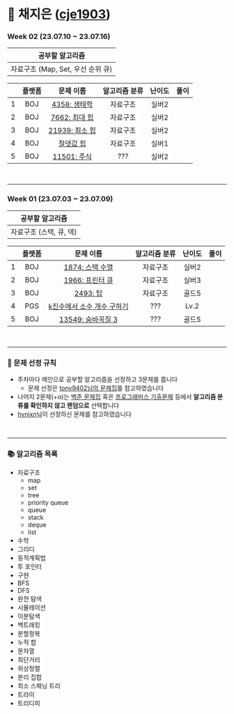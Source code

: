 # 🐩 채지은 ([cje1903](https://github.com/cje1903))

### Week 02 (23.07.10 ~ 23.07.16)

|         공부할 알고리즘         |
|:------------------------:|
| 자료구조 (Map, Set, 우선 순위 큐) |

|  | 플랫폼 |                             문제 이름                              | 알고리즘 분류 | 난이도 |                        풀이                       |
| :---: |:---:|:--------------------------------------------------------------:|:-------:|:---:|:-----------------------------------------------:|
| 1 | BOJ |  <a href="https://www.acmicpc.net/problem/4358">4358: 생태학</a>  |  자료구조   | 실버2 |  |
| 2 | BOJ | <a href="https://www.acmicpc.net/problem/11279">7662: 최대 힙</a> |  자료구조   | 실버2 |  |
| 3 | BOJ | <a href="https://www.acmicpc.net/problem/1927">21939: 최소 힙</a> |  자료구조   | 실버2 |  |
| 4 | BOJ |   <a href="https://www.acmicpc.net/problem/11286">절댓값 힙</a>    |  자료구조   | 실버1 | |
| 5 | BOJ | <a href="https://www.acmicpc.net/problem/11501">11501: 주식</a>  |   ???   | 실버2 |  |

<br/>
<hr/>

### Week 01 (23.07.03 ~ 23.07.09)

| 공부할 알고리즘 |
| :---: |
| 자료구조 (스택, 큐, 덱) |

|  | 플랫폼 | 문제 이름 | 알고리즘 분류 | 난이도 | 풀이 |
| :---: | :---: | :---: | :---: | :---: |  :---: |
| 1 | BOJ | <a href="https://www.acmicpc.net/problem/1874">1874: 스택 수열</a> | 자료구조 | 실버2 | |
| 2 | BOJ | <a href="https://www.acmicpc.net/problem/1966">1966: 프린터 큐</a> | 자료구조 | 실버3 | |
| 3 | BOJ | <a href="https://www.acmicpc.net/problem/2493">2493: 탑</a> | 자료구조 | 골드5 | |
| 4 | PGS | <a href="https://school.programmers.co.kr/learn/courses/30/lessons/92335">k진수에서 소수 개수 구하기</a> | ??? | Lv.2 | |
| 5 | BOJ | <a href="https://www.acmicpc.net/problem/13549">13549: 숨바꼭질 3</a> | ???| 골드5 | |

<br/>
<hr/>

### 📑 문제 선정 규칙
- 주차마다 메인으로 공부할 알고리즘을 선정하고 3문제를 풉니다
  <br>
    - 문제 선정은 <a href="">tony9402님의 문제집</a>를 참고하였습니다
- 나머지 2문제(+α)는 <a href="https://www.acmicpc.net/workbook/top">백준 문제집</a> 혹은 <a href="https://school.programmers.co.kr/learn/challenges?order=acceptance_desc&statuses=unsolved&levels=3%2C2&languages=python3">프로그래머스 기출문제</a> 등에서 <b>알고리즘 분류를 확인하지 않고 랜덤으로</b> 선택합니다
- [hynjxn](https://github.com/hynjxn)님이 선정하신 문제를 참고하였습니다

<br/>
<hr/>

### 📚 알고리즘 목록
- 자료구조 
    - map
    - set
    - tree
    - priority queue
    - queue
    - stack
    - deque
    - list
- 수학
- 그리디
- 동적계획법
- 투 포인터
- 구현
- BFS
- DFS
- 완전 탐색
- 시뮬레이션
- 이분탐색
- 백트래킹
- 분할정복
- 누적 합
- 문자열
- 최단거리
- 위상정렬
- 분리 집합
- 최소 스패닝 트리
- 트라이 
- 트리디피
